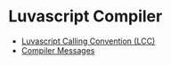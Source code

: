 # Luvascript Compiler

* [Luvascript Calling Convention (LCC)](calling-convention.md)
* [Compiler Messages](messages/index.md)